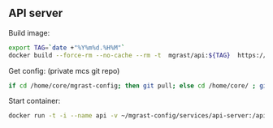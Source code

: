 

API server
----------


Build image:
```bash
export TAG=`date +"%Y%m%d.%H%M"`
docker build --force-rm --no-cache --rm -t  mgrast/api:${TAG}  https://raw.githubusercontent.com/MG-RAST/MG-RAST/api/docker/Dockerfile
```

Get config: (private mcs git repo)
```bash
if cd /home/core/mgrast-config; then git pull; else cd /home/core/ ; git clone git@git.mcs.anl.gov:mgrast-config.git ; fi
```


Start container:
```bash
docker run -t -i --name api -v ~/mgrast-config/services/api-server:/api-server-conf -v /media/ephemeral/api-server-data:/api-server-data -p 80:80 mgrast/api:${TAG} /usr/local/apache2/bin/httpd -DFOREGROUND -f /MG-RAST/conf/httpd.conf
```